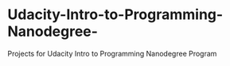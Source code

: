 # Udacity-Intro-to-Programming-Nanodegree-
Projects for Udacity Intro to Programming Nanodegree Program
